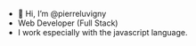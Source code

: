 - 👋 Hi, I’m @pierreluvigny
- Web Developer (Full Stack)
- I work especially with the javascript language.
